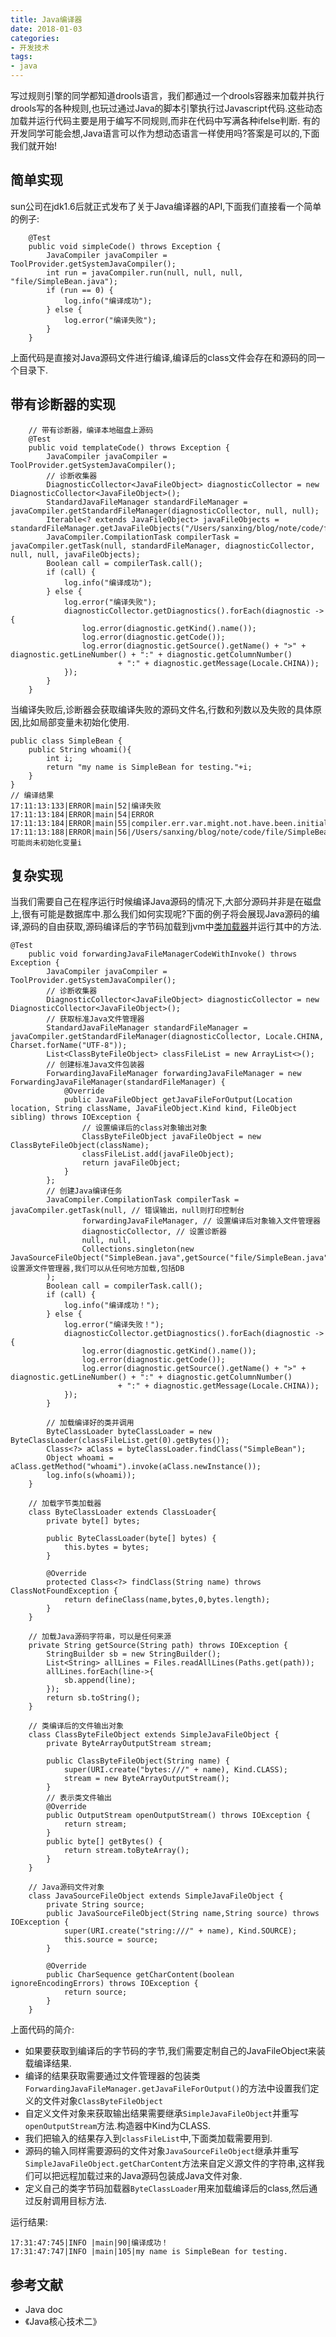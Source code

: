```yaml
---
title: Java编译器
date: 2018-01-03
categories: 
- 开发技术
tags: 
- java
---
```


写过规则引擎的同学都知道drools语言，我们都通过一个drools容器来加载并执行drools写的各种规则,也玩过通过Java的脚本引擎执行过Javascript代码.这些动态加载并运行代码主要是用于编写不同规则,而非在代码中写满各种ifelse判断.
有的开发同学可能会想,Java语言可以作为想动态语言一样使用吗?答案是可以的,下面我们就开始!

## 简单实现
sun公司在jdk1.6后就正式发布了关于Java编译器的API,下面我们直接看一个简单的例子:
```
    @Test
    public void simpleCode() throws Exception {
        JavaCompiler javaCompiler = ToolProvider.getSystemJavaCompiler();
        int run = javaCompiler.run(null, null, null, "file/SimpleBean.java");
        if (run == 0) {
            log.info("编译成功");
        } else {
            log.error("编译失败");
        }
    }
```
上面代码是直接对Java源码文件进行编译,编译后的class文件会存在和源码的同一个目录下.

## 带有诊断器的实现
```
    // 带有诊断器，编译本地磁盘上源码
    @Test
    public void templateCode() throws Exception {
        JavaCompiler javaCompiler = ToolProvider.getSystemJavaCompiler();
        // 诊断收集器
        DiagnosticCollector<JavaFileObject> diagnosticCollector = new DiagnosticCollector<JavaFileObject>();
        StandardJavaFileManager standardFileManager = javaCompiler.getStandardFileManager(diagnosticCollector, null, null);
        Iterable<? extends JavaFileObject> javaFileObjects = standardFileManager.getJavaFileObjects("/Users/sanxing/blog/note/code/file/SimpleBean.java");
        JavaCompiler.CompilationTask compilerTask = javaCompiler.getTask(null, standardFileManager, diagnosticCollector, null, null, javaFileObjects);
        Boolean call = compilerTask.call();
        if (call) {
            log.info("编译成功");
        } else {
            log.error("编译失败");
            diagnosticCollector.getDiagnostics().forEach(diagnostic -> {
                log.error(diagnostic.getKind().name());
                log.error(diagnostic.getCode());
                log.error(diagnostic.getSource().getName() + ">" + diagnostic.getLineNumber() + ":" + diagnostic.getColumnNumber()
                        + ":" + diagnostic.getMessage(Locale.CHINA));
            });
        }
    }
```

当编译失败后,诊断器会获取编译失败的源码文件名,行数和列数以及失败的具体原因,比如局部变量未初始化使用.
```
public class SimpleBean {
    public String whoami(){
        int i;
        return "my name is SimpleBean for testing."+i;
    }
}
// 编译结果
17:11:13:133|ERROR|main|52|编译失败
17:11:13:184|ERROR|main|54|ERROR
17:11:13:184|ERROR|main|55|compiler.err.var.might.not.have.been.initialized
17:11:13:188|ERROR|main|56|/Users/sanxing/blog/note/code/file/SimpleBean.java>4:53:可能尚未初始化变量i
```

## 复杂实现
当我们需要自己在程序运行时候编译Java源码的情况下,大部分源码并非是在磁盘上,很有可能是数据库中.那么我们如何实现呢?下面的例子将会展现Java源码的编译,源码的自由获取,源码编译后的字节码加载到jvm中[类加载器](https://mvilplss.github.io/2018/01/01/Java%E7%B1%BB%E5%8A%A0%E8%BD%BD%E5%99%A8/)并运行其中的方法.
```
@Test
    public void forwardingJavaFileManagerCodeWithInvoke() throws Exception {
        JavaCompiler javaCompiler = ToolProvider.getSystemJavaCompiler();
        // 诊断收集器
        DiagnosticCollector<JavaFileObject> diagnosticCollector = new DiagnosticCollector<JavaFileObject>();
        // 获取标准Java文件管理器
        StandardJavaFileManager standardFileManager = javaCompiler.getStandardFileManager(diagnosticCollector, Locale.CHINA, Charset.forName("UTF-8"));
        List<ClassByteFileObject> classFileList = new ArrayList<>();
        // 创建标准Java文件包装器
        ForwardingJavaFileManager forwardingJavaFileManager = new ForwardingJavaFileManager(standardFileManager) {
            @Override
            public JavaFileObject getJavaFileForOutput(Location location, String className, JavaFileObject.Kind kind, FileObject sibling) throws IOException {
                // 设置编译后的class对象输出对象
                ClassByteFileObject javaFileObject = new ClassByteFileObject(className);
                classFileList.add(javaFileObject);
                return javaFileObject;
            }
        };
        // 创建Java编译任务
        JavaCompiler.CompilationTask compilerTask = javaCompiler.getTask(null, // 错误输出，null则打印控制台
                forwardingJavaFileManager, // 设置编译后对象输入文件管理器
                diagnosticCollector, // 设置诊断器
                null, null,
                Collections.singleton(new JavaSourceFileObject("SimpleBean.java",getSource("file/SimpleBean.java")))// 设置源文件管理器,我们可以从任何地方加载,包括DB
        );
        Boolean call = compilerTask.call();
        if (call) {
            log.info("编译成功！");
        } else {
            log.error("编译失败！");
            diagnosticCollector.getDiagnostics().forEach(diagnostic -> {
                log.error(diagnostic.getKind().name());
                log.error(diagnostic.getCode());
                log.error(diagnostic.getSource().getName() + ">" + diagnostic.getLineNumber() + ":" + diagnostic.getColumnNumber()
                        + ":" + diagnostic.getMessage(Locale.CHINA));
            });
        }

        // 加载编译好的类并调用
        ByteClassLoader byteClassLoader = new ByteClassLoader(classFileList.get(0).getBytes());
        Class<?> aClass = byteClassLoader.findClass("SimpleBean");
        Object whoami = aClass.getMethod("whoami").invoke(aClass.newInstance());
        log.info(s(whoami));
    }

    // 加载字节类加载器
    class ByteClassLoader extends ClassLoader{
        private byte[] bytes;

        public ByteClassLoader(byte[] bytes) {
            this.bytes = bytes;
        }

        @Override
        protected Class<?> findClass(String name) throws ClassNotFoundException {
            return defineClass(name,bytes,0,bytes.length);
        }
    }

    // 加载Java源码字符串，可以是任何来源
    private String getSource(String path) throws IOException {
        StringBuilder sb = new StringBuilder();
        List<String> allLines = Files.readAllLines(Paths.get(path));
        allLines.forEach(line->{
            sb.append(line);
        });
        return sb.toString();
    }

    // 类编译后的文件输出对象
    class ClassByteFileObject extends SimpleJavaFileObject {
        private ByteArrayOutputStream stream;

        public ClassByteFileObject(String name) {
            super(URI.create("bytes:///" + name), Kind.CLASS);
            stream = new ByteArrayOutputStream();
        }
        // 表示类文件输出
        @Override
        public OutputStream openOutputStream() throws IOException {
            return stream;
        }
        public byte[] getBytes() {
            return stream.toByteArray();
        }
    }

    // Java源码文件对象
    class JavaSourceFileObject extends SimpleJavaFileObject {
        private String source;
        public JavaSourceFileObject(String name,String source) throws IOException {
            super(URI.create("string:///" + name), Kind.SOURCE);
            this.source = source;
        }

        @Override
        public CharSequence getCharContent(boolean ignoreEncodingErrors) throws IOException {
            return source;
        }
    }
```
上面代码的简介:
- 如果要获取到编译后的字节码的字节,我们需要定制自己的JavaFileObject来装载编译结果.
- 编译的结果获取需要通过文件管理器的包装类`ForwardingJavaFileManager.getJavaFileForOutput()`的方法中设置我们定义的文件对象`ClassByteFileObject`
- 自定义文件对象来获取输出结果需要继承`SimpleJavaFileObject`并重写`openOutputStream`方法.构造器中Kind为CLASS.
- 我们把输入的结果存入到`classFileList`中,下面类加载需要用到.
- 源码的输入同样需要源码的文件对象`JavaSourceFileObject`继承并重写`SimpleJavaFileObject.getCharContent`方法来自定义源文件的字符串,这样我们可以把远程加载过来的Java源码包装成Java文件对象.
- 定义自己的类字节码加载器`ByteClassLoader`用来加载编译后的class,然后通过反射调用目标方法.

运行结果:
```
17:31:47:745|INFO |main|90|编译成功！
17:31:47:747|INFO |main|105|my name is SimpleBean for testing.
```

## 参考文献
- Java doc
- 《Java核心技术二》









